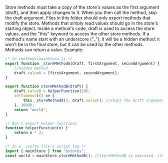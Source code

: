 Store methods must take a copy of the store's values as the first argument (draft), and then apply changes to it. When you then call the method, skip the draft argument. Files in this folder should only export methods that modify the store. Methods that simply read values should go in the store's starting object.
Inside a method's code, draft is used to access the store values, and the "this" keyword to access the other store methods.
If a method's name start with an underscore ("\_"), it will be a hidden method: it won't be in the final store, but it can be used by the other methods.
Methods can return a value.
Example:

```js
/* In /methods/mainStore.js */
export function _storeMethodA(draft, firstArgument, secondArgument) {
	//hidden method
	draft.valueA = [firstArgument, secondArgument];
}

export function storeMethodB(draft) {
	draft.valueB = helperFunction(20);
	setTimeout(() => {
		this._storeMethodA(3, draft.valueC); //skips the draft argument
	}, 1000);
	return "world";
}

// Don't export helper functions
function helperFunction(n) {
	return n * 2;
}

/* In a .svelte file's script tag */
import { mainStore } from "$stores";
const world = mainStore.storeMethodB(); //storeMethodB is executed, its returned value is assigned to the variable
```
